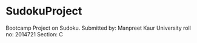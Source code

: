 # SudokuProject
Bootcamp Project on Sudoku.
Submitted by: Manpreet Kaur
University roll no: 2014721
Section: C
